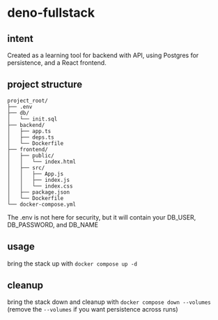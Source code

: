 # deno-fullstack

## intent

Created as a learning tool for backend with API, using Postgres for persistence,
and a React frontend.

## project structure

```
project_root/
├── .env
├── db/
│   └── init.sql
├── backend/
│   ├── app.ts
│   ├── deps.ts
│   └── Dockerfile
├── frontend/
│   ├── public/
│   │   └── index.html
│   ├── src/
│   │   ├── App.js
│   │   ├── index.js
│   │   └── index.css
│   ├── package.json
│   └── Dockerfile
└── docker-compose.yml
```

The .env is not here for security, but it will contain your DB_USER,
DB_PASSWORD, and DB_NAME

## usage

bring the stack up with `docker compose up -d`

## cleanup

bring the stack down and cleanup with `docker compose down --volumes` (remove
the `--volumes` if you want persistence across runs)
